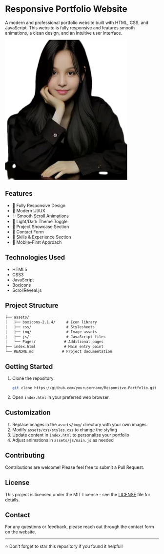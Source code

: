 # Responsive Portfolio Website

A modern and professional portfolio website built with HTML, CSS, and JavaScript. This website is fully responsive and features smooth animations, a clean design, and an intuitive user interface.

![Portfolio Preview](assets/img/perfil.png)

## Features

- 📱 Fully Responsive Design
- 🎨 Modern UI/UX
- ✨ Smooth Scroll Animations
- 🌙 Light/Dark Theme Toggle
- 📂 Project Showcase Section
- 📝 Contact Form
- 🎯 Skills & Experience Section
- 📱 Mobile-First Approach

## Technologies Used

- HTML5
- CSS3
- JavaScript
- BoxIcons
- ScrollReveal.js

## Project Structure

```
├── assets/
│   ├── boxicons-2.1.4/     # Icon library
│   ├── css/                # Stylesheets
│   ├── img/                # Image assets
│   ├── js/                 # JavaScript files
│   └── Pages/             # Additional pages
├── index.html             # Main entry point
└── README.md             # Project documentation
```

## Getting Started

1. Clone the repository:

   ```bash
   git clone https://github.com/yourusername/Responsive-Portfolio.git
   ```

2. Open `index.html` in your preferred web browser.

## Customization

1. Replace images in the `assets/img/` directory with your own images
2. Modify `assets/css/styles.css` to change the styling
3. Update content in `index.html` to personalize your portfolio
4. Adjust animations in `assets/js/main.js` as needed

## Contributing

Contributions are welcome! Please feel free to submit a Pull Request.

## License

This project is licensed under the MIT License - see the [LICENSE](LICENSE) file for details.

## Contact

For any questions or feedback, please reach out through the contact form on the website.

---

⭐ Don't forget to star this repository if you found it helpful!
